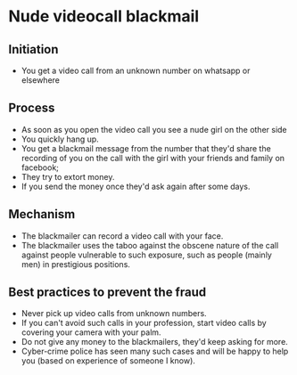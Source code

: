 # Nude videocall blackmail

## Initiation
- You get a video call from an unknown number on whatsapp or elsewhere

## Process
- As soon as you open the video call you see a nude girl on the other side
- You quickly hang up.
- You get a blackmail message from the number that they'd share the recording of you on the call with the girl with your friends and family on facebook;
- They try to extort money.
- If you send the money once they'd ask again after some days. 

## Mechanism
- The blackmailer can record a video call with your face.
- The blackmailer uses the taboo against the obscene nature of the call against people vulnerable to such exposure, such as people (mainly men) in prestigious positions.  

## Best practices to prevent the fraud
- Never pick up video calls from unknown numbers.
- If you can't avoid such calls in your profession, start video calls by covering your camera with your palm.
- Do not give any money to the blackmailers, they'd keep asking for more.
- Cyber-crime police has seen many such cases and will be happy to help you (based on experience of someone I know).
